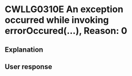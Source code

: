 # CWLLG0310E An exception occurred while invoking errorOccured(...), Reason: 0

## Explanation

## User response